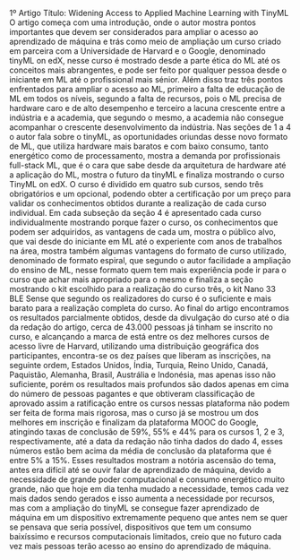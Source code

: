 1º Artigo
Título: Widening Access to Applied Machine Learning with TinyML
O artigo começa com uma introdução, onde o autor mostra pontos importantes que devem ser considerados para ampliar o acesso ao aprendizado de máquina e trás como meio de ampliação um curso criado em parceira com a Universidade de Harvard e o Google, denominado tinyML on edX, nesse curso é mostrado desde a parte ética do ML até os conceitos mais abrangentes, e pode ser feito por qualquer pessoa desde o iniciante em ML até o profissional mais sénior. Além disso traz três pontos enfrentados para ampliar o acesso ao ML, primeiro a falta de educação de ML em todos os níveis, segundo a falta de recursos, pois o ML precisa de hardware caro e de alto desempenho e terceiro a lacuna crescente entre a indústria e a academia, que segundo o mesmo, a academia não consegue acompanhar o crescente desenvolvimento da indústria.
Nas seções de 1 a 4 o autor fala sobre o tinyML, as oportunidades oriundas desse novo formato de ML, que utiliza hardware mais baratos e com baixo consumo, tanto energético como de processamento, mostra a demanda por profissionais full-stack ML, que é o cara que sabe desde da arquitetura de hardware até a aplicação do ML, mostra o futuro da tinyML e finaliza mostrando o curso TinyML on edX. O curso é dividido em quatro sub cursos, sendo três obrigatórios e um opcional, podendo obter a certificação por um preço para validar os conhecimentos obtidos durante a realização de cada curso individual. Em cada subseção da seção 4 é apresentado cada curso individualmente mostrando porque fazer o curso, os conhecimentos que podem ser adquiridos, as vantagens de cada um, mostra o público alvo, que vai desde do iniciante em ML até o experiente com anos de trabalhos na área, mostra também algumas vantagens do formato de curso utilizado, denominado de formato espiral, que segundo o autor facilidade a ampliação do ensino de ML, nesse formato quem tem mais experiência pode ir para o curso que achar mais apropriado para o mesmo e finaliza a seção mostrando o kit escolhido para a realização do curso três, o kit Nano 33 BLE Sense que segundo os realizadores do curso é o suficiente e mais barato para a realização completa do curso.
Ao final do artigo encontramos os resultados parcialmente obtidos, desde da divulgação do curso até o dia da redação do artigo, cerca de 43.000 pessoas já tinham se inscrito no curso, e alcançando a marca de está entre os dez melhores cursos de acesso livre de Harvard, utilizando uma distribuição geográfica dos participantes, encontra-se os dez países que liberam as inscrições, na seguinte ordem, Estados Unidos, Índia, Turquia, Reino Unido, Canadá, Paquistão, Alemanha, Brasil, Austrália e Indonésia, mas apenas isso não suficiente, porém os resultados mais profundos são dados apenas em cima do número de pessoas pagantes e que obtiveram classificação de aprovado assim a ratificação entre os cursos nessas plataforma não podem ser feita de forma mais rigorosa, mas o curso já se mostrou um dos melhores em inscrição e finalizam da plataforma MOOC do Google, atingindo taxas de conclusão de 59%, 55% e 44% para os cursos 1, 2 e 3, respectivamente, até a data da redação não tinha dados do dado 4, esses números estão bem acima da média de conclusão da plataforma que é entre 5% a 15%.
Esses resultados mostram a notória ascensão do tema, antes era difícil até se ouvir falar de aprendizado de máquina, devido a necessidade de grande poder computacional e consumo energético muito grande, não que hoje em dia tenha mudado a necessidade, temos cada vez mais dados sendo gerados e isso aumenta a necessidade por recursos, mas com a ampliação do tinyML se consegue fazer aprendizado de máquina em um dispositivo extremamente pequeno que antes nem se quer se pensava que seria possível, dispositivos que tem um consumo baixíssimo e recursos computacionais limitados, creio que no futuro cada vez mais pessoas terão acesso ao ensino do aprendizado de máquina.

